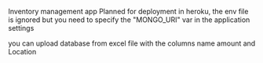 Inventory management app
Planned for deployment in heroku, the env file is ignored but you need to specify the "MONGO_URI" var in the application settings

you can upload database from excel file with the columns name amount and Location
